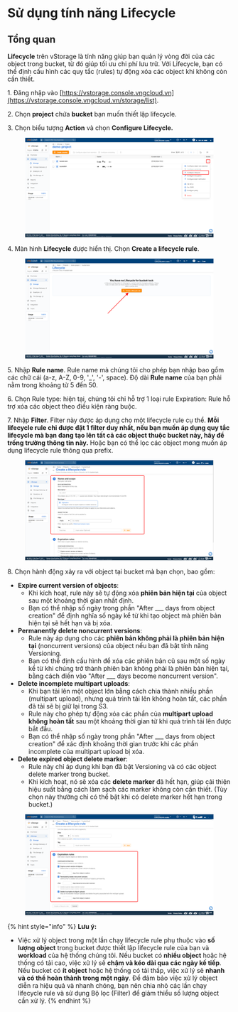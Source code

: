 # Sử dụng tính năng Lifecycle

## **Tổng quan**

**Lifecycle** trên vStorage là tính năng giúp bạn quản lý vòng đời của các object trong bucket, từ đó giúp tối ưu chi phí lưu trữ. Với Lifecycle, bạn có thể định cấu hình các quy tắc (rules) tự động xóa các object khi không còn cần thiết.&#x20;

1\. Đăng nhập vào [https://vstorage.console.vngcloud.vn](https://vstorage.console.vngcloud.vn/storage/list).

2\. Chọn **project** chứa **bucket** bạn muốn thiết lập lifecycle.

3\. Chọn biểu tượng **Action** và chọn **Configure Lifecycle.**

<figure><img src="../../../../../../.gitbook/assets/image (1) (1) (1) (1) (1) (1) (1) (1) (1) (1) (1).png" alt=""><figcaption></figcaption></figure>

4\. Màn hình **Lifecycle** được hiển thị. Chọn **Create a lifecycle rule**.

<figure><img src="../../../../../../.gitbook/assets/image (2) (1) (1) (1) (1) (1) (1) (1) (1) (1) (1).png" alt=""><figcaption></figcaption></figure>

5\. Nhập **Rule name**. Rule name mà chúng tôi cho phép bạn nhập bao gồm các chữ cái (a-z, A-Z, 0-9, '\_', '-', space). Độ dài **Rule name** của bạn phải nằm trong khoảng từ 5 đến 50.

6\. Chọn Rule type: hiện tại, chúng tôi chỉ hỗ trợ 1 loại rule Expiration: Rule hỗ trợ xóa các object theo điều kiện ràng buộc.&#x20;

7\. Nhập **Filter**. Filter này được áp dụng cho một lifecycle rule cụ thể. **Mỗi lifecycle rule chỉ được đặt 1 filter duy nhất, nếu bạn muốn áp dụng quy tắc lifecycle mà bạn đang tạo lên tất cả các object thuộc bucket này, hãy để trống trường thông tin này.** Hoặc bạn có thể lọc các object mong muốn áp dụng lifecycle rule thông qua prefix.

<figure><img src="../../../../../../.gitbook/assets/image (3) (1) (1) (1) (1) (1) (1) (1) (1) (1) (1).png" alt=""><figcaption></figcaption></figure>

8\. Chọn hành động xảy ra với object tại bucket mà bạn chọn, bao gồm:

* **Expire current version of objects**:
  * Khi kích hoạt, rule này sẽ tự động xóa **phiên bản hiện tại** của object sau một khoảng thời gian nhất định.
  * Bạn có thể nhập số ngày trong phần "After \_\_\_ days from object creation" để định nghĩa số ngày kể từ khi tạo object mà phiên bản hiện tại sẽ hết hạn và bị xóa.
* **Permanently delete noncurrent versions**:
  * Rule này áp dụng cho các **phiên bản không phải là phiên bản hiện tại** (noncurrent versions) của object nếu bạn đã bật tính năng Versioning.
  * Bạn có thể định cấu hình để xóa các phiên bản cũ sau một số ngày kể từ khi chúng trở thành phiên bản không phải là phiên bản hiện tại, bằng cách điền vào "After \_\_\_ days become noncurrent version".
* **Delete incomplete multipart uploads**:
  * Khi bạn tải lên một object lớn bằng cách chia thành nhiều phần (multipart upload), nhưng quá trình tải lên không hoàn tất, các phần đã tải sẽ bị giữ lại trong S3.
  * Rule này cho phép tự động xóa các phần của **multipart upload không hoàn tất** sau một khoảng thời gian từ khi quá trình tải lên được bắt đầu.
  * Bạn có thể nhập số ngày trong phần "After \_\_\_ days from object creation" để xác định khoảng thời gian trước khi các phần incomplete của multipart upload bị xóa.
* **Delete expired object delete marker**:
  * Rule này chỉ áp dụng khi bạn đã bật Versioning và có các object delete marker trong bucket.
  * Khi kích hoạt, nó sẽ xóa các **delete marker** đã hết hạn, giúp cải thiện hiệu suất bằng cách làm sạch các marker không còn cần thiết. (Tùy chọn này thường chỉ có thể bật khi có delete marker hết hạn trong bucket.)

<figure><img src="../../../../../../.gitbook/assets/image (4) (1) (1) (1) (1) (1) (1) (1) (1).png" alt=""><figcaption></figcaption></figure>

{% hint style="info" %}
**Lưu ý:**

* Việc xử lý object trong một lần chạy lifecycle rule phụ thuộc vào **số lượng object** trong bucket được thiết lập lifecycle rule của bạn và **workload** của hệ thống chúng tôi. Nếu bucket có **nhiều object** hoặc hệ thống có tải cao, việc xử lý sẽ **chậm và kéo dài qua các ngày kế tiếp**. Nếu bucket có **ít object** hoặc hệ thống có tải thấp, việc xử lý sẽ **nhanh và có thể hoàn thành trong một ngày**. Để đảm bảo việc xử lý object diễn ra hiệu quả và nhanh chóng, bạn nên chia nhỏ các lần chạy lifecycle rule và sử dụng Bộ lọc (Filter) để giảm thiểu số lượng object cần xử lý.
{% endhint %}
